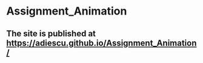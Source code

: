 # Assignment_Animation

## The site is published at https://adiescu.github.io/Assignment_Animation/

